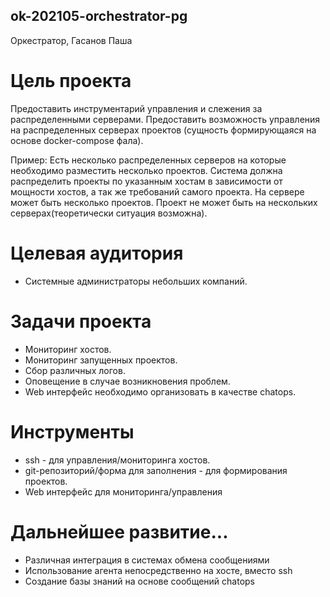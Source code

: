 ## ok-202105-orchestrator-pg
Оркестратор, Гасанов Паша

# Цель проекта
Предоставить инструментарий управления и слежения за распределенными серверами.
Предоставить возможность управления на распределенных серверах проектов (сущность формирующаяся на основе docker-compose фала).

Пример:
Есть несколько распределенных серверов на которые необходимо разместить несколько проектов.
Система должна распределить проекты по указанным хостам в зависимости от мощности хостов, а так же требований самого проекта.
На сервере может быть несколько проектов. Проект не может быть на нескольких серверах(теоретически ситуация возможна).

# Целевая аудитория
* Системные администраторы небольших компаний.

# Задачи проекта
* Мониторинг хостов.
* Мониторинг запущенных проектов.
* Сбор различных логов.
* Оповещение в случае возникновения проблем.
* Web интерфейс необходимо организовать в качестве chatops.

# Инструменты
* ssh - для управления/мониторинга хостов.
* git-репозиторий/форма для заполнения - для формирования проектов.
* Web интерфейс для мониторинга/управления

# Дальнейшее развитие...
* Различная интеграция в системах обмена сообщениями
* Использование агента непосредственно на хосте, вместо ssh
* Создание базы знаний на основе сообщений chatops
